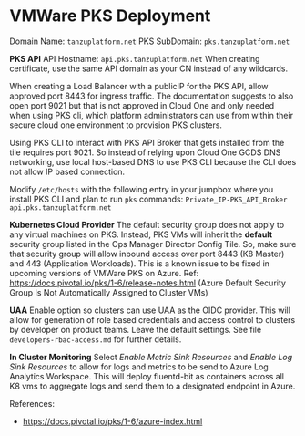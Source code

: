 # VMWare PKS Deployment

Domain Name: `tanzuplatform.net`
PKS SubDomain: `pks.tanzuplatform.net`

**PKS API**
API Hostname: `api.pks.tanzuplatform.net`
When creating certificate, use the same API domain as your CN instead of any wildcards.

When creating a Load Balancer with a publicIP for the PKS API, allow approved port 8443 for ingress traffic. The documentation suggests to also open port 9021 but that is not approved in Cloud One and only needed when using PKS cli, which platform administrators can use from within their secure cloud one environment to provision PKS clusters.

Using PKS CLI to interact with PKS API Broker that gets installed from the tile requires port 9021. So instead of relying upon Cloud One GCDS DNS networking, use local host-based DNS to use PKS CLI because the CLI does not allow IP based connection.

Modify `/etc/hosts` with the following entry in your jumpbox where you install PKS CLI and plan to run `pks` commands:
`Private_IP-PKS_API_Broker api.pks.tanzuplatform.net`


**Kubernetes Cloud Provider**
The default security group does not apply to any virtual machines on PKS. Instead, PKS VMs will inherit the **default** security group listed in the Ops Manager Director Config Tile. So, make sure that security group will allow inbound access over port 8443 (K8 Master) and 443 (Application Workloads). This is a known issue to be fixed in upcoming versions of VMWare PKS on Azure. Ref: https://docs.pivotal.io/pks/1-6/release-notes.html (Azure Default Security Group Is Not Automatically Assigned to Cluster VMs)

**UAA**
Enable option so clusters can use UAA as the OIDC provider. This will allow for generation of role based credentials and access control to clusters by developer on product teams. Leave the default settings. See file `developers-rbac-access.md` for further details. 

**In Cluster Monitoring**
Select *Enable Metric Sink Resources* and *Enable Log Sink Resources* to allow for logs and metrics to be send to Azure Log Analytics Workspace. This will deploy fluentd-bit as containers across all K8 vms to aggregate logs and send them to a designated endpoint in Azure.

References:
- https://docs.pivotal.io/pks/1-6/azure-index.html
